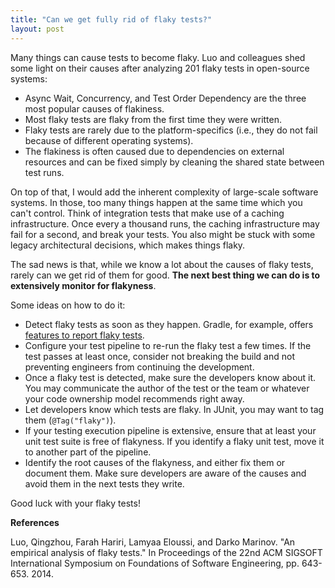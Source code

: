 ```yaml
---
title: "Can we get fully rid of flaky tests?"
layout: post
---
```


Many things can cause tests to become flaky. Luo and colleagues shed some light on their causes after analyzing 201 flaky tests in open-source systems:

* Async Wait, Concurrency, and Test Order Dependency are the three most popular causes of flakiness.
* Most flaky tests are flaky from the first time they were written.
* Flaky tests are rarely due to the platform-specifics (i.e., they do not fail because of different operating systems).
* The flakiness is often caused due to dependencies on external resources and can be fixed simply by cleaning the shared state between test runs.

On top of that, I would add the inherent complexity of large-scale software systems. In those, too many things happen at the same time which you can't control. Think of integration tests that make use of a caching infrastructure. Once every a thousand runs, the caching infrastructure may fail for a second, and break your tests. You also might be stuck with some legacy architectural decisions, which makes things flaky.

The sad news is that, while we know a lot about the causes of flaky tests, rarely can we get rid of them for good. **The next best thing we can do is to extensively monitor for flakyness**.

Some ideas on how to do it:

* Detect flaky tests as soon as they happen. Gradle, for example, offers [features to report flaky tests](https://blog.gradle.org/gradle-flaky-test-retry-plugin).
* Configure your test pipeline to re-run the flaky test a few times. If the test passes at least once, consider not breaking the build and not preventing engineers from continuing the development. 
* Once a flaky test is detected, make sure the developers know about it. You may communicate the author of the test or the team or whatever your code ownership model recommends right away.
* Let developers know which tests are flaky. In JUnit, you may want to tag them (`@Tag("flaky")`).
* If your testing execution pipeline is extensive, ensure that at least your unit test suite is free of flakyness. If you identify a flaky unit test, move it to another part of the pipeline.
* Identify the root causes of the flakyness, and either fix them or document them. Make sure developers are aware of the causes and avoid them in the next tests they write.

Good luck with your flaky tests!

**References**

Luo, Qingzhou, Farah Hariri, Lamyaa Eloussi, and Darko Marinov. "An empirical analysis of flaky tests." In Proceedings of the 22nd ACM SIGSOFT International Symposium on Foundations of Software Engineering, pp. 643-653. 2014.

